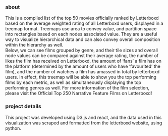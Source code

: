 
### about

This is a compiled list of the top 50 movies officially ranked by Letterboxd based on the average weighted rating of all Letterboxd users, displayed in a treemap format. Treemaps use area to convey value, and partition space into rectangles based on each nodes associated value. They are a useful way to visualize hierarchical data and can also convey overall composition within the hierarchy as well.  
Below, we can see films grouped by genre, and their tile sizes and overall node values can be compared against their average rating, the number of likes the film has received on Letterboxd, the amount of ‘fans’ a film has on the platform (determined by the amount of users who have ‘favourited’ the film), and the number of watches a film has amassed in total by letterboxd users. In effect, this treemap will be able to show you the top performing films by each metric, as well as simultaneously displaying the top performing genres as well. 
For more information of the film selection, please visit the Official Top 250 Narrative Feature Films on Letterboxd!

### project details

This project was developed using D3.js and react, and the data used in this visualization was scraped and formatted from the letterboxd website, using python. 
